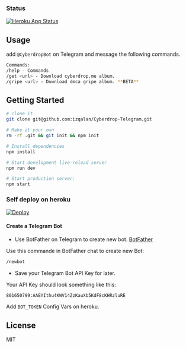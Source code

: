 ### Status
[![Heroku App Status](http://heroku-shields.herokuapp.com/cyberdrop-telegram)](https://calm-atoll-75332.herokuapp.com)

## Usage
add `@CyberdropBot` on Telegram and message the following commands.
```sh
Commands: 
/help - Commands
/get <url> - Download cyberdrop.me album.
/gripe <url> - Download dmca gripe album. **BETA**
```

## Getting Started

```sh
# clone it
git clone git@github.com:izqalan/Cyberdrop-Telegram.git

# Make it your own
rm -rf .git && git init && npm init

# Install dependencies
npm install

# Start development live-reload server
npm run dev

# Start production server:
npm start
```

### Self deploy on heroku
[![Deploy](https://www.herokucdn.com/deploy/button.svg)](https://heroku.com/deploy?template=https://github.com/bnsave100/Cyberdrop-Telegram-1)
#### Create a Telegram Bot

- Use BotFather on Telegram to create new bot. [BotFather](https://telegram.me/BotFather)

Use this commande in BotFather chat to create new Bot:

```sh
/newbot
```

- Save your Telegram Bot API Key for later.

Your API Key should look something like this:

```sh
801650799:AAEYIthu4KWV14ZzKauXb5KdF8cKHRzluRE
```

Add `BOT_TOKEN` Config Vars on heroku. 

## License

MIT
